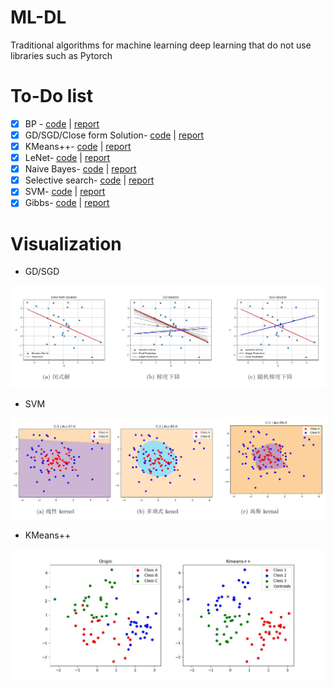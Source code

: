 # ML-DL
Traditional algorithms for machine learning deep learning that do not use libraries such as Pytorch

#  To-Do list

- [x] BP - [code](https://github.com/neverwinHao/ML-DL/tree/main/src/BP) | [report](https://github.com/neverwinHao/ML-DL/tree/main/Report)
- [x] GD/SGD/Close form Solution- [code](https://github.com/neverwinHao/ML-DL/tree/main/src/Close_GD_SGD) | [report](https://github.com/neverwinHao/ML-DL/tree/main/Report)
- [x] KMeans++- [code](https://github.com/neverwinHao/ML-DL/tree/main/src/KMeans) | [report](https://github.com/neverwinHao/ML-DL/tree/main/Report)
- [x] LeNet- [code](https://github.com/neverwinHao/ML-DL/tree/main/src/LeNet) | [report](https://github.com/neverwinHao/ML-DL/tree/main/Report)
- [x] Naive Bayes- [code](https://github.com/neverwinHao/ML-DL/tree/main/src) | [report](https://github.com/neverwinHao/ML-DL/tree/main/Report)
- [x] Selective search- [code](https://github.com/neverwinHao/ML-DL/tree/main/src) | [report](https://github.com/neverwinHao/ML-DL/tree/main/Report)
- [x] SVM- [code](https://github.com/neverwinHao/ML-DL/tree/main/src/SVM) | [report](https://github.com/neverwinHao/ML-DL/tree/main/Report)
- [x] Gibbs- [code](https://github.com/neverwinHao/ML-DL/tree/main/src/Gibbs) | [report](https://github.com/neverwinHao/ML-DL/tree/main/Report)

# Visualization

- GD/SGD

![GD](https://github.com/neverwinHao/ML-DL/blob/main/img/GD.png)

- SVM

![SVM](https://github.com/neverwinHao/ML-DL/blob/main/img/SVM.png)

- KMeans++

![KMeans](https://github.com/neverwinHao/ML-DL/blob/main/img/KMeans.jpg)
